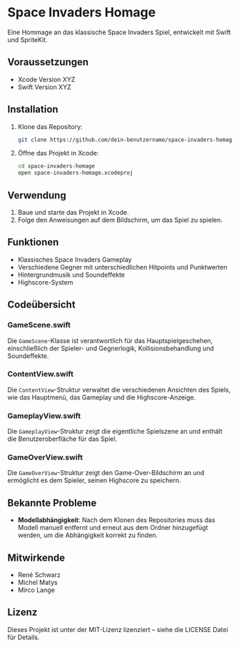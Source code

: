 # Space Invaders Homage

Eine Hommage an das klassische Space Invaders Spiel, entwickelt mit Swift und SpriteKit.

## Voraussetzungen

- Xcode Version XYZ
- Swift Version XYZ

## Installation

1. Klone das Repository:
    ```bash
    git clone https://github.com/dein-benutzername/space-invaders-homage.git
    ```
2. Öffne das Projekt in Xcode:
    ```bash
    cd space-invaders-homage
    open space-invaders-homage.xcodeproj
    ```

## Verwendung

1. Baue und starte das Projekt in Xcode.
2. Folge den Anweisungen auf dem Bildschirm, um das Spiel zu spielen.

## Funktionen

- Klassisches Space Invaders Gameplay
- Verschiedene Gegner mit unterschiedlichen Hitpoints und Punktwerten
- Hintergrundmusik und Soundeffekte
- Highscore-System

## Codeübersicht

### GameScene.swift

Die `GameScene`-Klasse ist verantwortlich für das Hauptspielgeschehen, einschließlich der Spieler- und Gegnerlogik, Kollisionsbehandlung und Soundeffekte.

### ContentView.swift

Die `ContentView`-Struktur verwaltet die verschiedenen Ansichten des Spiels, wie das Hauptmenü, das Gameplay und die Highscore-Anzeige.

### GameplayView.swift

Die `GameplayView`-Struktur zeigt die eigentliche Spielszene an und enthält die Benutzeroberfläche für das Spiel.

### GameOverView.swift

Die `GameOverView`-Struktur zeigt den Game-Over-Bildschirm an und ermöglicht es dem Spieler, seinen Highscore zu speichern.

## Bekannte Probleme

- **Modellabhängigkeit**: Nach dem Klonen des Repositories muss das Modell manuell entfernt und erneut aus dem Ordner hinzugefügt werden, um die Abhängigkeit korrekt zu finden.

## Mitwirkende

- René Schwarz
- Michel Matys
- Mirco Lange

## Lizenz

Dieses Projekt ist unter der MIT-Lizenz lizenziert – siehe die LICENSE Datei für Details.

